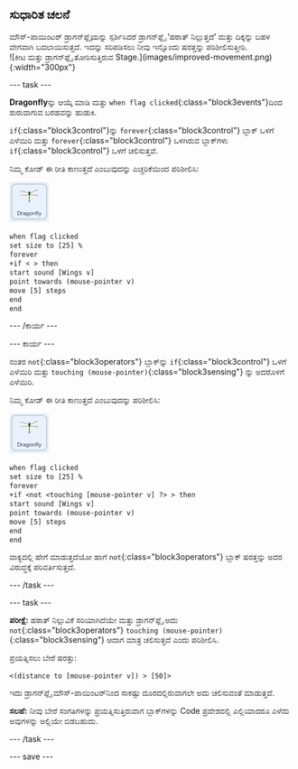 ## ಸುಧಾರಿತ ಚಲನೆ

<div style="display: flex; flex-wrap: wrap">
<div style="flex-basis: 200px; flex-grow: 1; margin-right: 15px;">
ಮೌಸ್-ಪಾಯಿಂಟರ್‌ ಡ್ರಾಗನ್‌ಫ್ಲೈಯನ್ನು ಸ್ಪರ್ಶಿಸಿದರೆ ಡ್ರಾಗನ್‌ಫ್ಲೈ ʼಹಠಾತ್‌ ನಿಲ್ಲುತ್ತದೆʼ ಮತ್ತು ದಿಕ್ಕನ್ನು ಬಹಳ ವೇಗವಾಗಿ ಬದಲಾಯಿಸುತ್ತದೆ. ಇದನ್ನು ಸರಿಪಡಿಸಲು ನೀವು ಇನ್ನೊಂದು ಷರತ್ತನ್ನು ಪರಿಶೀಲಿಸುತ್ತೀರಿ.
</div>
<div>
![ಕೀಟ ಮತ್ತು ಡ್ರಾಗನ್‌ಫ್ಲೈ ತೋರಿಸುತ್ತಿರುವ Stage.](images/improved-movement.png){:width="300px"}
</div>
</div>

--- task ---

**Dragonfly**ನ್ನು ಆಯ್ಕೆ ಮಾಡಿ ಮತ್ತು `when flag clicked`{:class="block3events"}ದಿಂದ ಶುರುವಾಗುವ ಬರಹವನ್ನು ಹುಡುಕಿ.

`if`{:class="block3control"}ನ್ನು `forever`{:class="block3control"} ಬ್ಲಾಕ್‌ ಒಳಗೆ ಎಳೆಯಿರಿ ಮತ್ತು `forever`{:class="block3control"} ಒಳಗಿರುವ ಬ್ಲಾಕ್‌ಗಳು `if`{:class="block3control"} ಒಳಗೆ ಚಲಿಸುತ್ತವೆ.

ನಿಮ್ಮ ಕೋಡ್ ಈ ರೀತಿ ಕಾಣುತ್ತದೆ ಎಂಬುವುದನ್ನು ಎಚ್ಚರಿಕೆಯಿಂದ ಪರಿಶೀಲಿಸಿ:

![](images/dragonfly-icon.png)

```blocks3
when flag clicked
set size to [25] %
forever
+if < > then
start sound [Wings v]
point towards (mouse-pointer v)
move [5] steps
end
end
```
--- /ಕಾರ್ಯ ---

--- ಕಾರ್ಯ ---

ನಂತರ `not`{:class="block3operators"} ಬ್ಲಾಕ್‌ನ್ನು `if`{:class="block3control"} ಒಳಗೆ ಎಳೆಯಿರಿ ಮತ್ತು `touching (mouse-pointer)`{:class="block3sensing"} ನ್ನು ಅದರೊಳಗೆ ಎಳೆಯಿರಿ.

ನಿಮ್ಮ ಕೋಡ್ ಈ ರೀತಿ ಕಾಣುತ್ತದೆ ಎಂಬುವುದನ್ನು ಪರಿಶೀಲಿಸಿ:

![](images/dragonfly-icon.png)

```blocks3
when flag clicked
set size to [25] %
forever
+if <not <touching [mouse-pointer v] ?> > then
start sound [Wings v]
point towards (mouse-pointer v)
move [5] steps
end
end
```

ವಾಕ್ಯದಲ್ಲಿ ಹೇಗೆ ಮಾಡುತ್ತದೆಯೋ ಹಾಗೆ `not`{:class="block3operators"} ಬ್ಲಾಕ್‌ ಷರತ್ತನ್ನು ಅದರ ವಿರುದ್ಧಕ್ಕೆ ಪರಿವರ್ತಿಸುತ್ತದೆ.

--- /task ---

--- task ---

**ಪರೀಕ್ಷೆ:** ಹಠಾತ್ ನಿಲ್ಲುವಿಕೆ ಸರಿಯಾಗಿದೆಯೇ ಮತ್ತು ಡ್ರಾಗನ್‌ಫ್ಲೈ ಅದು `not`{:class="block3operators"} `touching (mouse-pointer)`{:class="block3sensing"} ಆದಾಗ ಮಾತ್ರ ಚಲಿಸುತ್ತದೆ ಎಂದು ಪರಿಶೀಲಿಸಿ.

ಪ್ರಯತ್ನಿಸಲು ಬೇರೆ ಷರತ್ತು:

```blocks3
<(distance to [mouse-pointer v]) > [50]>
```

ಇದು ಡ್ರಾಗನ್‌ಫ್ಲೈ ಮೌಸ್-ಪಾಯಿಂಟರ್‌ನಿಂದ ಸಾಕಷ್ಟು ದೂರದಲ್ಲಿರುವಾಗಲೇ ಅದು ಚಲಿಸುವಂತೆ ಮಾಡುತ್ತದೆ.

**ಸಲಹೆ:** ನೀವು ಬೇರೆ ಸಂಗತಿಗಳನ್ನು ಪ್ರಯತ್ನಿಸುತ್ತಿರುವಾಗ ಬ್ಲಾಕ್‌ಗಳನ್ನು Code ಪ್ರದೇಶದಲ್ಲಿ ಎಲ್ಲಿಯಾದರೂ ಎಳೆದು ಅವುಗಳನ್ನು ಅಲ್ಲಿಯೇ ಬಿಡಬಹುದು.

--- /task ---

--- save ---
